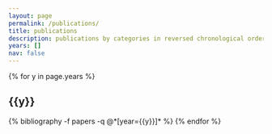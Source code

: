 ```yaml
---
layout: page
permalink: /publications/
title: publications
description: publications by categories in reversed chronological order.
years: []
nav: false
---
```


<div class="publications">

{% for y in page.years %}
  <h2 class="year">{{y}}</h2>
  {% bibliography -f papers -q @*[year={{y}}]* %}
{% endfor %}

</div>
